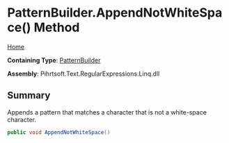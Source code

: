 # PatternBuilder\.AppendNotWhiteSpace\(\) Method

[Home](../../../../../../README.md)

**Containing Type**: [PatternBuilder](../README.md)

**Assembly**: Pihrtsoft\.Text\.RegularExpressions\.Linq\.dll

## Summary

Appends a pattern that matches a character that is not a white\-space character\.

```csharp
public void AppendNotWhiteSpace()
```

